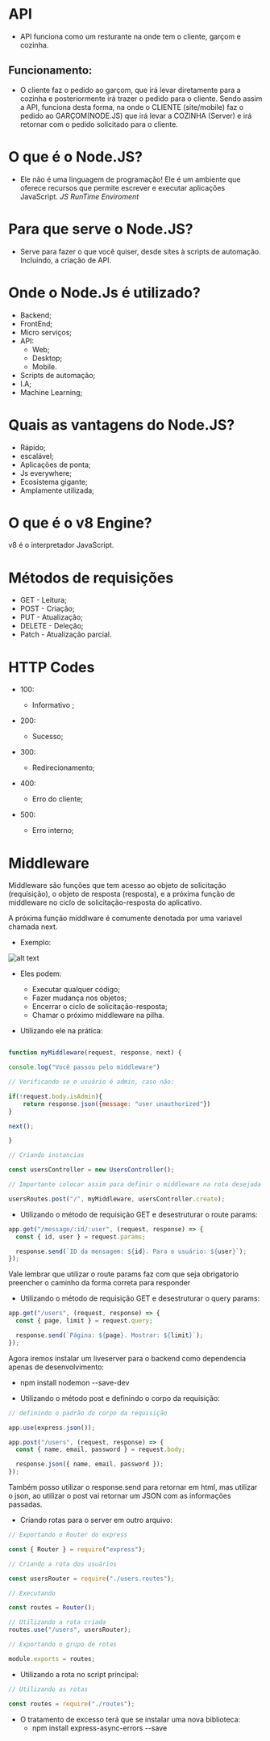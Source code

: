 # API

- API funciona como um resturante na onde tem o cliente, garçom e cozinha.

## Funcionamento:

- O cliente faz o pedido ao garçom, que irá levar diretamente para a cozinha e posteriormente irá trazer o pedido para o cliente. Sendo assim a API, funciona desta forma, na onde o CLIENTE (site/mobile) faz o pedido ao GARÇOM(NODE.JS) que irá levar a COZINHA (Server) e irá retornar com o pedido solicitado para o cliente.

# O que é o Node.JS?

- Ele não é uma linguagem de programação! Ele é um ambiente que oferece recursos que permite escrever e executar aplicações JavaScript. _JS RunTime Enviroment_

# Para que serve o Node.JS?

- Serve para fazer o que você quiser, desde sites à scripts de automação. Incluindo, a criação de API.

# Onde o Node.Js é utilizado?

- Backend;
- FrontEnd;
- Micro serviços;
- API:
  - Web;
  - Desktop;
  - Mobile.
- Scripts de automação;
- I.A;
- Machine Learning;

# Quais as vantagens do Node.JS?

- Rápido;
- escalável;
- Aplicações de ponta;
- Js everywhere;
- Ecosistema gigante;
- Amplamente utilizada;

# O que é o v8 Engine?

v8 é o interpretador JavaScript.

# Métodos de requisições

- GET - Leitura;
- POST - Criação;
- PUT - Atualização;
- DELETE - Deleção;
- Patch - Atualização parcial.

# HTTP Codes
- 100:
  - Informativo ;

- 200:
  - Sucesso;

- 300:
  - Redirecionamento;

- 400: 
  - Erro do cliente;

- 500: 
  - Erro interno;

# Middleware

Middleware são funções que tem acesso ao objeto de solicitação (requisição), o objeto de resposta (resposta), e a próxima função de middleware no ciclo de solicitação-resposta do aplicativo.

A próxima função middlware é comumente denotada por uma variavel chamada next.

- Exemplo:

![alt text](../anotacoes/slides/prints/middleware.png)

- Eles podem:
  - Executar qualquer código;
  - Fazer mudança nos objetos;
  - Encerrar o ciclo de solicitação-resposta;
  - Chamar o próximo middleware na pilha.


- Utilizando ele na prática:

```js

function myMiddleware(request, response, next) {

console.log("Você passou pelo middleware")

// Verificando se o usuário é admin, caso não: 

if(!request.body.isAdmin){
    return response.json({message: "user unauthorized"})
}

next();

}

// Criando instancias

const usersController = new UsersController();

// Importante colocar assim para definir o middleware na rota desejada

usersRoutes.post("/", myMiddleware, usersController.create);
```



















- Utilizando o método de requisição GET e desestruturar o route params:

```js
app.get("/message/:id/:user", (request, response) => {
  const { id, user } = request.params;

  response.send(`ID da mensagem: ${id}. Para o usuário: ${user}`);
});
```

Vale lembrar que utilizar o route params faz com que seja obrigatorio preencher o caminho da forma correta para responder

- Utilizando o método de requisição GET e desestruturar o query params:

```js
app.get("/users", (request, response) => {
  const { page, limit } = request.query;

  response.send(`Página: ${page}. Mostrar: ${limit}`);
});
```

Agora iremos instalar um liveserver para o backend como dependencia apenas de desenvolvimento:

- npm install nodemon --save-dev

- Utilizando o método post e definindo o corpo da requisição:

```js
// definindo o padrão do corpo da requisição

app.use(express.json());

app.post("/users", (request, response) => {
  const { name, email, password } = request.body;

  response.json({ name, email, password });
});
```

Também posso utilizar o response.send para retornar em html, mas utilizar o json, ao utilizar o post vai retornar um JSON com as informações passadas.

- Criando rotas para o server em outro arquivo:

```js
// Exportando o Router do express

const { Router } = require("express");

// Criando a rota dos usuários

const usersRouter = require("./users.routes");

// Executando

const routes = Router();

// Utilizando a rota criada
routes.use("/users", usersRouter);

// Exportando o grupo de rotas

module.exports = routes;
```

- Utilizando a rota no script principal:

```js
// Utilizando as rotas

const routes = require("./routes");
```
- O tratamento de excesso terá que se instalar uma nova biblioteca:
  - npm install express-async-errors --save

